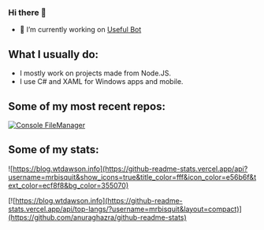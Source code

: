 ### Hi there 👋

<!--
**MrBisquit/mrbisquit** is a ✨ _special_ ✨ repository because its `README.md` (this file) appears on your GitHub profile.

Here are some ideas to get you started:

- 🔭 I’m currently working on ...
- 🌱 I’m currently learning ...
- 👯 I’m looking to collaborate on ...
- 🤔 I’m looking for help with ...
- 💬 Ask me about ...
- 📫 How to reach me: ...
- 😄 Pronouns: ...
- ⚡ Fun fact: ...
-->

- 🔭 I’m currently working on [Useful Bot](http://usefulbot.co.uk:90/)

## What I usually do:
- I mostly work on projects made from Node.JS.
- I use C# and XAML for Windows apps and mobile.

## Some of my most recent repos:
[![Console FileManager](https://github-readme-stats.vercel.app/api/pin/?username=mrbisquit&repo=Console-FileManager)](https://github.com/anuraghazra/github-readme-stats)


## Some of my stats:
![https://blog.wtdawson.info](https://github-readme-stats.vercel.app/api?username=mrbisquit&show_icons=true&title_color=fff&icon_color=e56b6f&text_color=ecf8f8&bg_color=355070)

[![https://blog.wtdawson.info](https://github-readme-stats.vercel.app/api/top-langs/?username=mrbisquit&layout=compact)](https://github.com/anuraghazra/github-readme-stats)
